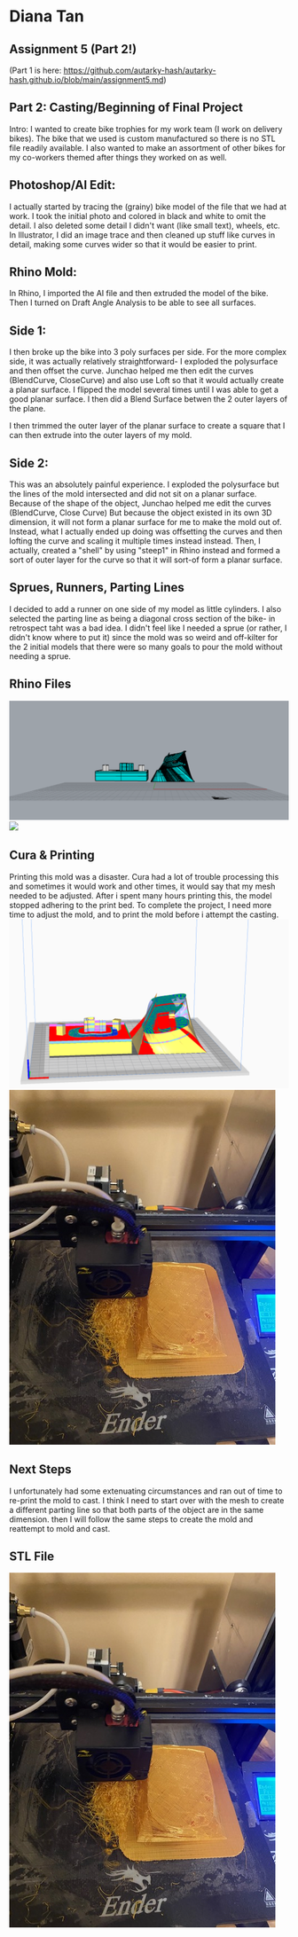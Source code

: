 # Diana Tan

## Assignment 5 (Part 2!)
(Part 1 is here: https://github.com/autarky-hash/autarky-hash.github.io/blob/main/assignment5.md)

## Part 2: Casting/Beginning of Final Project

Intro: I wanted to create bike trophies for my work team (I work on delivery bikes). The bike that we used is custom manufactured so there is no STL file readily available. I also wanted to make an assortment of other bikes for my co-workers themed after things they worked on as well.

## Photoshop/AI Edit: 
I actually started by tracing the (grainy) bike model of the file that we had at work. I took the initial photo and colored in black and white to omit the detail. I also deleted some detail I didn't want (like small text), wheels, etc.
In Illustrator, I did an image trace and then cleaned up stuff like curves in detail, making some curves wider so that it would be easier to print.

## Rhino Mold:
In Rhino, I imported the AI file and then extruded the model of the bike. Then I turned on Draft Angle Analysis to be able to see all surfaces.

## Side 1:
I then broke up the bike into 3 poly surfaces per side. For the more complex side, it was actually relatively straightforward- I exploded the polysurface and then offset the curve. Junchao helped me then edit the curves (BlendCurve, CloseCurve) and also use Loft so that it would actually create a planar surface. I flipped the model several times until I was able to get a good planar surface. I then did a Blend Surface betwen the 2 outer layers of the plane. 

I then trimmed the outer layer of the planar surface to create a square that I can then extrude into the outer layers of my mold.

## Side 2: 
This was an absolutely painful experience. I exploded the polysurface but the lines of the mold intersected and did not sit on a planar surface. Because of the shape of the object, Junchao helped me edit the curves (BlendCurve, Close Curve) But because the object existed in its own 3D dimension, it will not form a planar surface for me to make the mold out of. Instead, what I actually ended up doing was offsetting the curves and then lofting the curve and scaling it multiple times instead instead. Then, I actually, created a "shell" by using "steep1" in Rhino instead and formed a sort of outer layer for the curve so that it will sort-of form a planar surface.

## Sprues, Runners, Parting Lines
I decided to add a runner on one side of my model as little cylinders. I also selected the parting line as being a diagonal cross section of the bike- in retrospect taht was a bad idea. I didn't feel like I needed a sprue (or rather, I didn't know where to put it) since the mold was so weird and off-kilter for the 2 initial models that there were so many goals to pour the mold without needing a sprue. 

## Rhino Files
<img src="https://github.com/autarky-hash/autarky-hash.github.io/blob/main/RhinoBike-1.png" height=px>
<img src="https://github.com/autarky-hash/autarky-hash.github.io/blob/main/RhinoBike-3.png" height=px>

## Cura & Printing
Printing this mold was a disaster. Cura had a lot of trouble processing this and sometimes it would work and other times, it would say that my mesh needed to be adjusted. After i spent many hours printing this, the model stopped adhering to the print bed. To complete the project, I need more time to adjust the mold, and to print the mold before i attempt the casting.
<img src="https://github.com/autarky-hash/autarky-hash.github.io/blob/main/CuraBike.png" height=px>
<img src="https://github.com/autarky-hash/autarky-hash.github.io/blob/main/IMG_1130.JPG" height=px>

## Next Steps
I unfortunately had some extenuating circumstances and ran out of time to re-print the mold to cast. I think I need to start over with the mesh to create a different parting line so that both parts of the object are in the same dimension. then I will follow the same steps to create the mold and reattempt to mold and cast.

## STL File
<img src="https://github.com/autarky-hash/autarky-hash.github.io/blob/main/IMG_1130.JPG" height=px>
